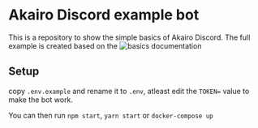 # Akairo Discord example bot

This is a repository to show the simple basics of Akairo Discord.
The full example is created based on the ![basics documentation](https://discord-akairo.github.io/#/docs/main/master/basics)

## Setup

copy `.env.example` and rename it to `.env`, atleast edit the `TOKEN=` value to make the bot work.

You can then run `npm start`, `yarn start` or `docker-compose up`